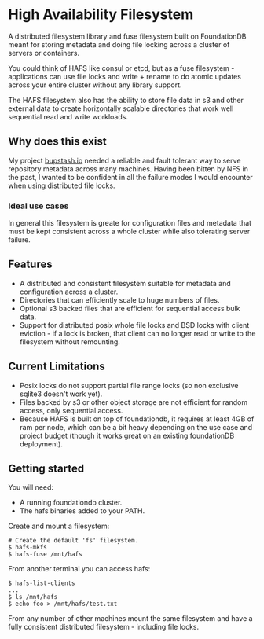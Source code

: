 # High Availability Filesystem

A distributed filesystem library and fuse filesystem built on FoundationDB meant
for storing metadata and doing file locking across a cluster of servers or containers.

You could think of HAFS like consul or etcd, but as a fuse filesystem - applications can use file locks and write + rename to do atomic updates across your entire cluster without any library support.

The HAFS filesystem also has the ability to store file data in s3 and other
external data to create horizontally scalable directories that work well
sequential read and write workloads.

## Why does this exist

My project [bupstash.io](https://bupstash.io/) needed a reliable and fault tolerant
way to serve repository metadata across many machines. Having been bitten by NFS in the past, I wanted to be confident in all
the failure modes I would encounter when using distributed file locks.

### Ideal use cases

In general this filesystem is greate for configuration files and metadata that must be kept consistent across a whole cluster
while also tolerating server failure.

## Features

- A distributed and consistent filesystem suitable for metadata and configuration across a cluster.
- Directories that can efficiently scale to huge numbers of files.
- Optional s3 backed files that are efficient for sequential access bulk data.
- Support for distributed posix whole file locks and BSD locks with client eviction - if
  a lock is broken, that client can no longer read or write to the filesystem without remounting.

## Current Limitations

- Posix locks do not support partial file range locks (so non exclusive sqlite3 doesn't work yet).
- Files backed by s3 or other object storage are not efficient for random access, only sequential access.
- Because HAFS is built on top of foundationdb, it requires at least 4GB of ram per node, which can be a bit heavy depending on the use case and project budget (though it works great on an existing foundationDB deployment).


## Getting started

You will need:

- A running foundationdb cluster.
- The hafs binaries added to your PATH.

Create and mount a filesystem:

```
# Create the default 'fs' filesystem.
$ hafs-mkfs
$ hafs-fuse /mnt/hafs
```

From another terminal you can access hafs:

```
$ hafs-list-clients
...
$ ls /mnt/hafs
$ echo foo > /mnt/hafs/test.txt
```

From any number of other machines mount the same filesystem and have a fully consistent distributed
filesystem - including file locks.